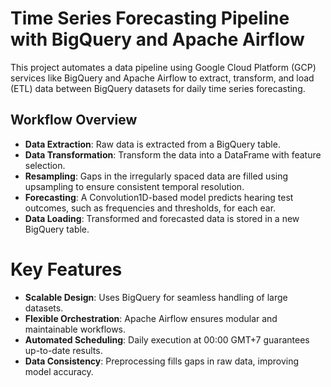 # **Time Series Forecasting Pipeline with BigQuery and Apache Airflow**

This project automates a data pipeline using Google Cloud Platform (GCP) services like BigQuery and Apache Airflow to extract, transform, and load (ETL) data between BigQuery datasets for daily time series forecasting.

## **Workflow Overview**
* **Data Extraction**: Raw data is extracted from a BigQuery table.
* **Data Transformation**: Transform the data into a DataFrame with feature selection.
* **Resampling**: Gaps in the irregularly spaced data are filled using upsampling to ensure consistent temporal resolution.
* **Forecasting**: A Convolution1D-based model predicts hearing test outcomes, such as frequencies and thresholds, for each ear.
* **Data Loading**: Transformed and forecasted data is stored in a new BigQuery table.

# **Key Features**
* **Scalable Design**: Uses BigQuery for seamless handling of large datasets.
* **Flexible Orchestration**: Apache Airflow ensures modular and maintainable workflows.
* **Automated Scheduling**: Daily execution at 00:00 GMT+7 guarantees up-to-date results.
* **Data Consistency**: Preprocessing fills gaps in raw data, improving model accuracy.